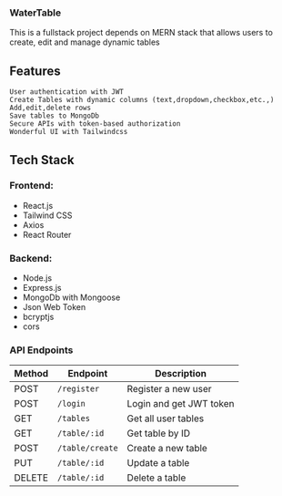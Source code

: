 ### WaterTable

This is a fullstack project depends on MERN stack that allows users to create, edit and manage dynamic tables


## Features
```
User authentication with JWT
Create Tables with dynamic columns (text,dropdown,checkbox,etc.,)
Add,edit,delete rows
Save tables to MongoDb
Secure APIs with token-based authorization
Wonderful UI with Tailwindcss
```
## Tech Stack

### Frontend:

- React.js
- Tailwind CSS
- Axios
- React Router

### Backend:
- Node.js
- Express.js
- MongoDb with Mongoose
- Json Web Token
- bcryptjs
- cors

### API Endpoints

| Method | Endpoint        | Description             |
|--------|-----------------|-------------------------|
| POST   | `/register`     | Register a new user     |
| POST   | `/login`        | Login and get JWT token |
| GET    | `/tables`       | Get all user tables     |
| GET    | `/table/:id`    | Get table by ID         |
| POST   | `/table/create` | Create a new table      |
| PUT    | `/table/:id`    | Update a table          |
| DELETE | `/table/:id`    | Delete a table          |

  
